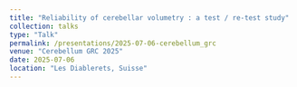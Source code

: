 ```yaml
---
title: "Reliability of cerebellar volumetry : a test / re-test study"
collection: talks
type: "Talk"
permalink: /presentations/2025-07-06-cerebellum_grc
venue: "Cerebellum GRC 2025"
date: 2025-07-06
location: "Les Diablerets, Suisse"
---
```

